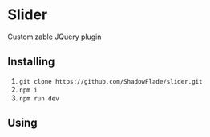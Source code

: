 # Slider

Customizable JQuery plugin

## Installing

1. `git clone https://github.com/ShadowFlade/slider.git`
2. `npm i`
3. `npm run dev`

## Using
